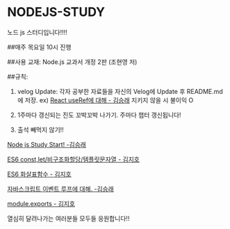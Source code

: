 # NODEJS-STUDY

노드 js 스터디입니다!!!!

##매주 목요일 10시 진행

##사용 교재:
  Node.js 교과서 개정 2판 (조현영 저)


##규칙:
  1) velog Update: 각자 공부한 자료들을 자신의 Velog에 Update 후 README.md 에 저장.
                    ex) [React useRef에 대해 - 김승래](https://velog.io/@ksrlogic/React%EC%9D%98-useRef%EC%97%90-%EB%8C%80%ED%95%98%EC%97%AC)
                  지키지 않을 시 불이익 O
  
  2) 1주마다 갱신되는 진도 꼬박꼬박 나가기.
    주마다 챕터 갱신됩니다!
    
  3) 출석 빼먹지 않기!!
  
  
  
  [Node js Study Start! -김승래](https://velog.io/@ksrlogic/NOde-js-Study-Start)

  [ES6 const,let/비구조화할당/템플릿문자열 - 김지호](https://mcpejs.tistory.com/31)

  [ES6 화살표함수 - 김지호](https://mcpejs.tistory.com/32)
  
  [자바스크립트 이벤트 루프에 대해. -김승래](https://velog.io/@ksrlogic/%EC%9E%90%EB%B0%94%EC%8A%A4%ED%81%AC%EB%A6%BD%ED%8A%B8%EC%9D%98-%EC%9D%B4%EB%B2%A4%ED%8A%B8%EB%A3%A8%ED%94%84)
  
  [module.exports - 김지호](https://mcpejs.tistory.com/33)
  
  
  
  
열심히 달려나가는 여러분들 모두들 응원합니다!!
                 
